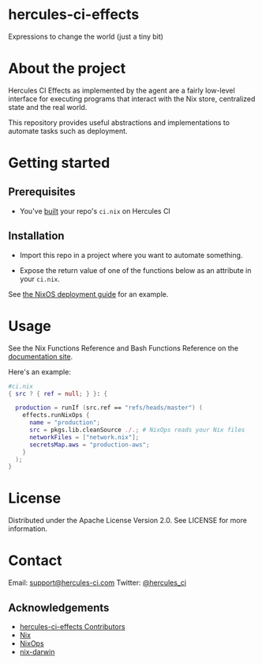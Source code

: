 # hercules-ci-effects
Expressions to change the world (just a tiny bit)

# About the project

Hercules CI Effects as implemented by the agent are a fairly low-level interface
for executing programs that interact with the Nix store, centralized state and
the real world.

This repository provides useful abstractions and implementations to automate
tasks such as deployment.

# Getting started

## Prerequisites

 - You've [built](https://docs.hercules-ci.com/hercules-ci/getting-started/) your repo's `ci.nix` on Hercules CI

## Installation

- Import this repo in a project where you want to automate something.

- Expose the return value of one of the functions below as an attribute in your `ci.nix`.

See [the NixOS deployment guide](https://docs.hercules-ci.com/hercules-ci-effects/guide/deploy-a-nixos-machine.html) for an example.

# Usage

See the Nix Functions Reference and Bash Functions Reference on the [documentation site](https://docs.hercules-ci.com/hercules-ci-effects/).

Here's an example:

```nix
#ci.nix
{ src ? { ref = null; } }: {

  production = runIf (src.ref == "refs/heads/master") (
    effects.runNixOps {
      name = "production";
      src = pkgs.lib.cleanSource ./.; # NixOps reads your Nix files
      networkFiles = ["network.nix"];
      secretsMap.aws = "production-aws";
    }
  );
}
```

# License

Distributed under the  Apache License Version 2.0. See LICENSE for more information.

# Contact

Email: support@hercules-ci.com
Twitter: [@hercules_ci](https://twitter.com/hercules_ci)

## Acknowledgements

 * [hercules-ci-effects Contributors](https://github.com/hercules-ci/hercules-ci-effects/graphs/contributors)
 * [Nix](https://nixos.org/nix)
 * [NixOps](https://nixos.org/nixops)
 * [nix-darwin](https://nixos.org/LnL7/nix-darwin)
